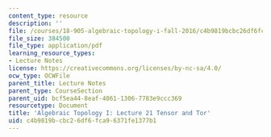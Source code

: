 ```yaml
---
content_type: resource
description: ''
file: /courses/18-905-algebraic-topology-i-fall-2016/c4b9819bcbc26df6fca96371fe1377b1_MIT18_905F16_lec21.pdf
file_size: 384500
file_type: application/pdf
learning_resource_types:
- Lecture Notes
license: https://creativecommons.org/licenses/by-nc-sa/4.0/
ocw_type: OCWFile
parent_title: Lecture Notes
parent_type: CourseSection
parent_uid: bcf5ea44-8eaf-4061-1306-7783e9ccc369
resourcetype: Document
title: 'Algebraic Topology I: Lecture 21 Tensor and Tor'
uid: c4b9819b-cbc2-6df6-fca9-6371fe1377b1
---
```

